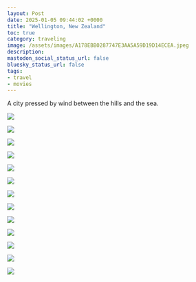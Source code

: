```yaml
---
layout: Post
date: 2025-01-05 09:44:02 +0000
title: "Wellington, New Zealand"
toc: true
category: traveling
image: /assets/images/A178EBB0287747E3AA5A59D19D14ECEA.jpeg
description: 
mastodon_social_status_url: false
bluesky_status_url: false
tags: 
- travel
- movies
---
```


A city pressed by wind between the hills and the sea.

![](/assets/images/82F2077A823A4276BB0B5C7B809D05B1.jpeg)

![](/assets/images/25407A53860E418BB8B697D92B93C864.jpeg)

![](/assets/images/A178EBB0287747E3AA5A59D19D14ECEA.jpeg)

![](/assets/images/39861A20497B4BEDAA13C2633CAAB2EA.gif)

![](/assets/images/4DCFDAD193234697A0BCDE160AFC6335.jpeg)

![](/assets/images/CF335E9DA1CF459A97A07CC705BB85FD.jpeg)

![](/assets/images/878627CEC54340C9BD6A22FCED23803B.jpeg)

![](/assets/images/7A9BA4916D894EF4AA0D90878EF1B6AD.jpeg)

![](/assets/images/7D123FCB6AF04169940C655AE3EC36C4.jpeg)

![](/assets/images/B68D03B002B443D89A2A509233DEB701.jpeg)

![](/assets/images/6A080203A3E14D44836FA50DC2E576F1.jpeg)

![](/assets/images/4AE09E0BD2D144E29F3D2C944E8036F7.jpeg)

![](/assets/images/B90687E1F9D546CF9315FD8CFB7EF962.jpeg)
